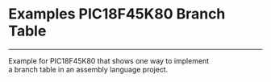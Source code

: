 # Examples PIC18F45K80 Branch Table
-----------------------------------

Example for PIC18F45K80 that shows one way to implement  
a branch table in an assembly language project.
